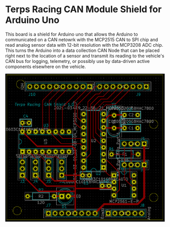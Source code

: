 # Terps Racing CAN Module Shield for Arduino Uno

This board is a shield for Arduino uno that allows the Arduino to communicated on a CAN netowrk with the MCP2515 CAN to SPI chip and read analog sensor data with 12-bit resolution with the MCP3208 ADC chip. This turns the Arduino into a data collection CAN Node that can be placed right next to the location of a sensor and transmit its reading to the vehicle's CAN bus for logging, telemetry, or possibly use by data-driven active components elsewhere on the vehicle. 

![Picture of the PCB](https://github.com/DerekPrestera/TerpsRacingProjects/blob/main/CAN-Shield/pcb-pic.png)
